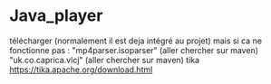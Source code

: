 # Java_player
télécharger (normalement il est deja intégré au projet) mais si ca ne fonctionne pas : 
"mp4parser.isoparser" (aller chercher sur maven) 
"uk.co.caprica.vlcj" (aller chercher sur maven) 
tika https://tika.apache.org/download.html
